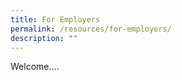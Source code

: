 ```yaml
---
title: For Employers
permalink: /resources/for-employers/
description: ""
---
```

Welcome....


[](/files/employer%20handbook.pdf)[](/files/employer%20faqs.pdf)